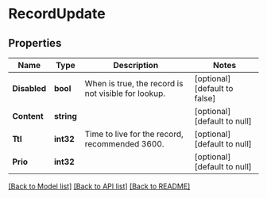 # RecordUpdate

## Properties
Name | Type | Description | Notes
------------ | ------------- | ------------- | -------------
**Disabled** | **bool** | When is true, the record is not visible for lookup. | [optional] [default to false]
**Content** | **string** |  | [optional] [default to null]
**Ttl** | **int32** | Time to live for the record, recommended 3600. | [optional] [default to null]
**Prio** | **int32** |  | [optional] [default to null]

[[Back to Model list]](../README.md#documentation-for-models) [[Back to API list]](../README.md#documentation-for-api-endpoints) [[Back to README]](../README.md)

